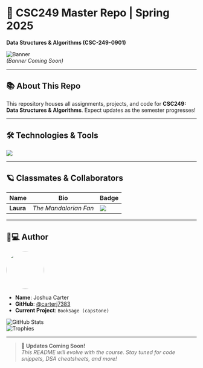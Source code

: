 # 🌌 CSC249 Master Repo | Spring 2025  
**Data Structures & Algorithms (CSC-249-0901)**  

![Banner](https://via.placeholder.com/1920x400/0a0a0a/ffffff?text=Code+Like+a+Jedi%2C+Debug+Like+a+Mandalorian⚔️)  
*(Banner Coming Soon)*  

---

## 📚 About This Repo  
This repository houses all assignments, projects, and code for **CSC249: Data Structures & Algorithms**. Expect updates as the semester progresses!

---

## 🛠️ Technologies & Tools 
![](https://img.shields.io/badge/Code-Python-informational?style=flat&logo=python&logoColor=white&color=2bbc8a)  



---

## 🪐 Classmates & Collaborators  
| Name  | Bio                   | Badge  |  
|-------|------------------------|--------|  
| **Laura** | *The Mandalorian Fan* | ![](https://img.shields.io/badge/This_is_the_Way-FF6F61?style=flat&logo=starwars) |  

---

## 👨💻 Author  
<p align="left">
  <img src="https://avatars.githubusercontent.com/carterj7383" width="100" style="border-radius: 50%">
</p>

- **Name**: Joshua Carter  
- **GitHub**: [@carterj7383](https://github.com/carterj7383)  
- **Current Project**: `BookSage (capstone)` 

![GitHub Stats](https://github-readme-stats.vercel.app/api?username=carterj7383&show_icons=true&theme=dark&hide_border=true)  
![Trophies](https://github-profile-trophy.vercel.app/?username=carterj7383&theme=onedark&column=4)  

---

> **🚀 Updates Coming Soon!**  
> *This README will evolve with the course. Stay tuned for code snippets, DSA cheatsheets, and more!*